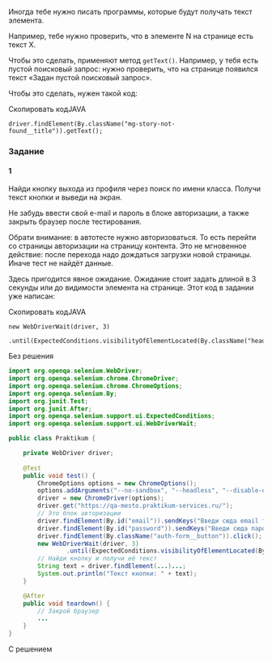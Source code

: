 Иногда тебе нужно писать программы, которые будут получать текст элемента.

Например, тебе нужно проверить, что в элементе N на странице есть текст X.

Чтобы это сделать, применяют метод `getText()`. Например, у тебя есть пустой поисковый запрос: нужно проверить, что на странице появился текст «Задан пустой поисковый запрос».

Чтобы это сделать, нужен такой код:

Скопировать кодJAVA

```
driver.findElement(By.className("mg-story-not-found__title")).getText(); 
```

### Задание
#### 1

Найди кнопку выхода из профиля через поиск по имени класса. Получи текст кнопки и выведи на экран.

Не забудь ввести свой e-mail и пароль в блоке авторизации, а также закрыть браузер после тестирования.

Обрати внимание: в автотесте нужно авторизоваться. То есть перейти со страницы авторизации на страницу контента. Это не мгновенное действие: после перехода надо дождаться загрузки новой страницы. Иначе тест не найдёт данные.

Здесь пригодится явное ожидание. Ожидание стоит задать длиной в 3 секунды или до видимости элемента на странице. Этот код в задании уже написан:

Скопировать кодJAVA

```
new WebDriverWait(driver, 3)
                .until(ExpectedConditions.visibilityOfElementLocated(By.className("header__user"))); 
```
Без решения
```java
import org.openqa.selenium.WebDriver;
import org.openqa.selenium.chrome.ChromeDriver;
import org.openqa.selenium.chrome.ChromeOptions;
import org.openqa.selenium.By;
import org.junit.Test;
import org.junit.After;
import org.openqa.selenium.support.ui.ExpectedConditions;
import org.openqa.selenium.support.ui.WebDriverWait;

public class Praktikum {

    private WebDriver driver;
        
    @Test
    public void test() {       
        ChromeOptions options = new ChromeOptions();
        options.addArguments("--no-sandbox", "--headless", "--disable-dev-shm-usage");         
        driver = new ChromeDriver(options);
        driver.get("https://qa-mesto.praktikum-services.ru/");
        // Это блок авторизации
        driver.findElement(By.id("email")).sendKeys("Введи сюда email твоей учётной записи");
        driver.findElement(By.id("password")).sendKeys("Введи сюда пароль твоей учётной записи");
        driver.findElement(By.className("auth-form__button")).click();
        new WebDriverWait(driver, 3)
                .until(ExpectedConditions.visibilityOfElementLocated(By.className("header__user")));
        // Найди кнопку и получи её текст
        String text = driver.findElement(...)...;
        System.out.println("Текст кнопки: " + text);
    }

    @After
    public void teardown() {
        // Закрой браузер
        ...
    }
}
```

С решением
```java

```